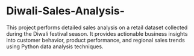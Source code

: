 # Diwali-Sales-Analysis-
This project performs detailed sales analysis on a retail dataset collected during the Diwali festival season. It provides actionable business insights into customer behavior, product performance, and regional sales trends using Python data analysis techniques.
